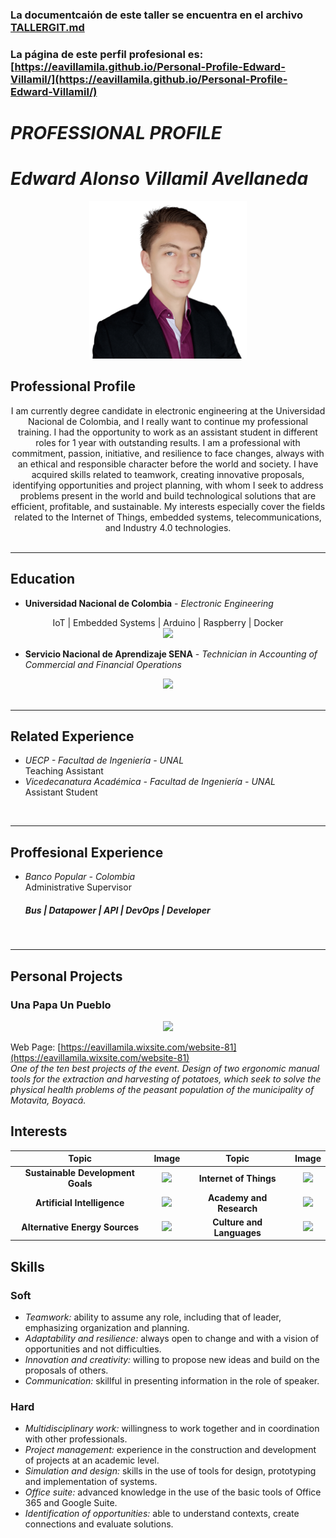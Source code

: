 
### **La documentcaión de este taller se encuentra en el archivo [TALLERGIT.md](https://github.com/eavillamila/Personal-Profile-Edward-Villamil/blob/gh-pages/TALLERGIT.md)**

### **La página de este perfil profesional es: [https://eavillamila.github.io/Personal-Profile-Edward-Villamil/](https://eavillamila.github.io/Personal-Profile-Edward-Villamil/)**

# ***PROFESSIONAL PROFILE***

# ***Edward Alonso Villamil Avellaneda***

<div align="center">

<img src="photos/photo2.png" width="50%">

</div>

## **Professional Profile**
<div align="center">
I am currently degree candidate in electronic engineering at the Universidad Nacional de Colombia, and I really want to continue my professional training. I had the opportunity to work as an assistant student in different roles for 1 year with outstanding results. I am a professional with commitment, passion, initiative, and resilience to face changes, always with an ethical and responsible character before the world and society. I have acquired skills related to teamwork, creating innovative proposals, identifying opportunities and project planning, with whom I seek to address problems present in the world and build technological solutions that are efficient, profitable, and sustainable. My interests especially cover the fields related to the Internet of Things, embedded systems, telecommunications, and Industry 4.0 technologies.
</div>
<br>

***************

## **Education**

* **Universidad Nacional de Colombia** - *Electronic Engineering*
<div align="center">
IoT | Embedded Systems | Arduino | Raspberry | Docker
<br>
<img src="https://pbs.twimg.com/profile_images/1394378193134669827/hzov_5JS_400x400.jpg" width="15%">
</div>

* **Servicio Nacional de Aprendizaje SENA** - *Technician in Accounting of Commercial and Financial Operations*

<div align="center">
<img src="https://i1.sndcdn.com/avatars-HOfZooNtNCaTXubE-JPWhzA-t500x500.jpg" width="15%">
</div>
<br>

***************

## **Related Experience**
* *UECP - Facultad de Ingeniería - UNAL* <br>
  Teaching Assistant <br>
* *Vicedecanatura Académica - Facultad de Ingeniería - UNAL* <br>
  Assistant Student

<br>

***************

## **Proffesional Experience**
* *Banco Popular - Colombia* <br>
  Administrative Supervisor <br>
  ##### Bus | Datapower | API | DevOps | Developer <br>

<br>

***************

## **Personal Projects**
### **Una Papa Un Pueblo**

<div align="center">
<img src="https://static.wixstatic.com/media/b11b56_17416c4e195a4de4b0dea3dcc484eff4~mv2.png/v1/fill/w_235,h_230,al_c,q_85,usm_0.66_1.00_0.01,enc_auto/b11b56_17416c4e195a4de4b0dea3dcc484eff4~mv2.png" width="20%">
</div>

Web Page: [https://eavillamila.wixsite.com/website-81](https://eavillamila.wixsite.com/website-81) <br>
*One of the ten best projects of the event. Design of two ergonomic manual tools for the extraction and harvesting of potatoes, which seek to solve the physical health problems of the peasant population of the municipality of Motavita, Boyacá.*

## **Interests**

|             **Topic**             |                                                                                 **Image**                                                                                | **Topic**                 | **Image**                                                                                                                                                                                                                                                                                        |
|:---------------------------------:|:------------------------------------------------------------------------------------------------------------------------------------------------------------------------:|:---------------------------:|:--------------------------------------------------------------------------------------------------------------------------------------------------------------------------------------------------------------------------------------------------------------------------------------------------:|
| **Sustainable Development Goals** | <img src="https://www.cepal.org/sites/default/files/styles/content_big/public/static/images/e_2018_ods_poster_with_un_emblem_es.png?itok=uuajV7m_" width="60%">          |   **Internet of Things**  | <img src="https://www.zdnet.com/a/img/resize/fe3cd4335dd088e466578422640b646f641609ec/2020/09/28/6b225a1a-381a-4ceb-b13c-d2d314d41bd7/what-is-the-iot-everything-you-need-to-k-5f6cc13d5f60de4b41b7f3d4-1-sep-28-2020-16-19-38-poster.jpg?auto=webp&fit=crop&height=675&width=1200" width="60%"> |
|    **Artificial Intelligence**    |                  <img src="https://upload.wikimedia.org/wikipedia/commons/thumb/f/f8/Sophia_%28robot%29.jpg/2560px-Sophia_%28robot%29.jpg" width="60%">                  |  **Academy and Research** |                                                                                    <img src="https://image.cnbcfm.com/api/v1/image/103415838-BostonDynamicsRobot2.jpg?v=1529470771&w=1600&h=900" width="60%">                                                                                    |
|   **Alternative Energy Sources**  | <img src="https://www.bbva.com/wp-content/uploads/2021/03/energi%CC%81a_renovable_apertura-paneles-sostenible-panel-solar-eolica-molinos-medioambiente.jpg" width="60%"> | **Culture and Languages** |                                                                                    <img src="https://wpvip.edutopia.org/wp-content/uploads/2022/10/a4227ir1171-clone-crop.jpg?w=2880&quality=85" width="60%">                                                                                    |

## **Skills**

### **Soft**
* *Teamwork:* ability to assume any role, including that of leader, emphasizing organization and planning.
* *Adaptability and resilience:* always open to change and with a vision of opportunities and not difficulties.
* *Innovation and creativity:* willing to propose new ideas and build on the proposals of others.
* *Communication:* skillful in presenting information in the role of speaker.

### **Hard**
* *Multidisciplinary work:* willingness to work together and in coordination with other professionals.
* *Project management:* experience in the construction and development of projects at an academic level.
* *Simulation and design:* skills in the use of tools for design, prototyping and implementation of systems.
* *Office suite:* advanced knowledge in the use of the basic tools of Office 365 and Google Suite.
* *Identification of opportunities:* able to understand contexts, create connections and evaluate solutions.
